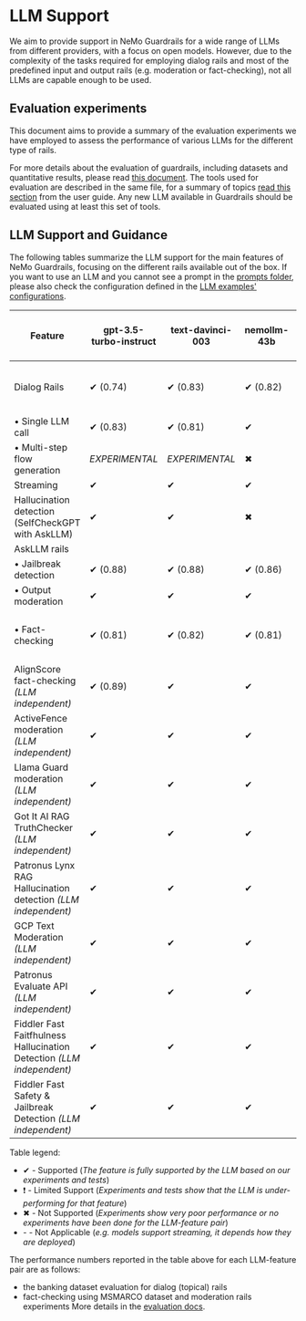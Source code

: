 # LLM Support

We aim to provide support in NeMo Guardrails for a wide range of LLMs from different providers,
with a focus on open models.
However, due to the complexity of the tasks required for employing dialog rails and most of the predefined
input and output rails (e.g. moderation or  fact-checking), not all LLMs are capable enough to be used.

## Evaluation experiments

This document aims to provide a summary of the evaluation experiments we have employed to assess
the performance of various LLMs for the different type of rails.

For more details about the evaluation of guardrails, including datasets and quantitative results,
please read [this document](../evaluation/README.md).
The tools used for evaluation are described in the same file, for a summary of topics [read this section](../README.md#evaluation-tools) from the user guide.
Any new LLM available in Guardrails should be evaluated using at least this set of tools.

## LLM Support and Guidance

The following tables summarize the LLM support for the main features of NeMo Guardrails, focusing on the different rails available out of the box.
If you want to use an LLM and you cannot see a prompt in the [prompts folder](https://github.com/NVIDIA/NeMo-Guardrails/tree/develop/nemoguardrails/llm/prompts), please also check the configuration defined in the [LLM examples' configurations](https://github.com/NVIDIA/NeMo-Guardrails/tree/develop/examples/configs/llm/README.md).

| Feature                                            | gpt-3.5-turbo-instruct    | text-davinci-003          | nemollm-43b               | llama-2-13b-chat          | falcon-7b-instruct        | gpt-3.5-turbo             | gpt-4              | gpt4all-13b-snoozy   | vicuna-7b-v1.3       | mpt-7b-instruct      | dolly-v2-3b          | HF Pipeline model                  |
|----------------------------------------------------|---------------------------|---------------------------|---------------------------|---------------------------|---------------------------|---------------------------|--------------------|----------------------|----------------------|----------------------|----------------------|------------------------------------|
| Dialog Rails                                       | ✔ (0.74)                  | ✔ (0.83)                  | ✔ (0.82)                  | ✔ (0.77)                  | ✔ (0.76)                  | ❗ (0.45)                  | ❗                  | ❗ (0.54)             | ❗ (0.54)             | ❗ (0.50)             | ❗ (0.40)             | ❗ _(DEPENDS ON MODEL)_             |
| • Single LLM call                                  | ✔ (0.83)                  | ✔ (0.81)                  | ✔                         | ✖                         | ✖                         | ✖                         | ✖                  | ✖                    | ✖                    | ✖                    | ✖                    | ✖                                 |
| • Multi-step flow generation                       | _EXPERIMENTAL_            | _EXPERIMENTAL_            | ✖                         | ✖                         | ✖                         | ✖                         | ✖                  | ✖                    | ✖                    | ✖                    | ✖                    | ✖                                 |
| Streaming                                          | ✔                         | ✔                         | ✔                         | -                         | -                         | ✔                         | ✔                  | -                    | -                    | -                    | -                    | ✔                                 |
| Hallucination detection (SelfCheckGPT with AskLLM) | ✔                         | ✔                         | ✖                         | ✖                         | ✖                         | ✖                         | ✖                  | ✖                    | ✖                    | ✖                    | ✖                    | ✖                                 |
| AskLLM rails                                       |                           |                           |                           |                           |                           |                           |                    |                      |                      |                      |                      |                                    |
| • Jailbreak detection                              | ✔ (0.88)                  | ✔ (0.88)                  | ✔ (0.86)                  | ✖                         | ✖                         | ✔ (0.85)                  | ✖                  | ✖                    | ✖                    | ✖                    | ✖                    | ✖                                 |
| • Output moderation                                | ✔                         | ✔                         | ✔                         | ✖                         | ✖                         | ✔ (0.85)                  | ✖                  | ✖                    | ✖                    | ✖                    | ✖                    | ✖                                 |
| • Fact-checking                                    | ✔ (0.81)                  | ✔ (0.82)                  | ✔ (0.81)                  | ✔ (0.80)                  | ✖                         | ✔ (0.83)                  | ✖                  | ✖                    | ✖                    | ✖                    | ✖                    | ❗ _(DEPENDS ON MODEL)_             |
| AlignScore fact-checking _(LLM independent)_       | ✔ (0.89)                  | ✔                         | ✔                         | ✔                         | ✔                         | ✔                         | ✔                  | ✔                    | ✔                    | ✔                    | ✔                    | ✔                                 |
| ActiveFence moderation _(LLM independent)_         | ✔                         | ✔                         | ✔                         | ✔                         | ✔                         | ✔                         | ✔                  | ✔                    | ✔                    | ✔                    | ✔                    | ✔                                 |
| Llama Guard moderation _(LLM independent)_         | ✔                         | ✔                         | ✔                         | ✔                         | ✔                         | ✔                         | ✔                  | ✔                    | ✔                    | ✔                    | ✔                    | ✔                                 |
| Got It AI RAG TruthChecker _(LLM independent)_     | ✔                         | ✔                         | ✔                         | ✔                         | ✔                         | ✔                         | ✔                  | ✔                    | ✔                    | ✔                    | ✔                    | ✔                                 |
| Patronus Lynx RAG Hallucination detection _(LLM independent)_ | ✔                         | ✔                         | ✔                         | ✔                         | ✔                         | ✔                         | ✔                  | ✔                    | ✔                    | ✔                    | ✔                    | ✔                                 |
| GCP Text Moderation _(LLM independent)_            | ✔                         | ✔                         | ✔                         | ✔                         | ✔                         | ✔                         | ✔                  | ✔                    | ✔                    | ✔                    | ✔                    | ✔                                 |
| Patronus Evaluate API _(LLM independent)_          | ✔                         | ✔                         | ✔                         | ✔                         | ✔                         | ✔                         | ✔                  | ✔                    | ✔                    | ✔                    | ✔                    | ✔                                 |
| Fiddler Fast Faitfhulness Hallucination Detection _(LLM independent)_          | ✔                         | ✔                         | ✔                         | ✔                         | ✔                         | ✔                         | ✔                  | ✔                    | ✔                    | ✔                    | ✔                    | ✔
| Fiddler Fast Safety & Jailbreak Detection _(LLM independent)_          | ✔                         | ✔                         | ✔                         | ✔                         | ✔                         | ✔                         | ✔                  | ✔                    | ✔                    | ✔                    | ✔                    | ✔                     |

Table legend:

- ✔ - Supported (_The feature is fully supported by the LLM based on our experiments and tests_)
- ❗ - Limited Support (_Experiments and tests show that the LLM is under-performing for that feature_)
- ✖ - Not Supported (_Experiments show very poor performance or no experiments have been done for the LLM-feature pair_)
- \- - Not Applicable (_e.g. models support streaming, it depends how they are deployed_)

The performance numbers reported in the table above for each LLM-feature pair are as follows:

- the banking dataset evaluation for dialog (topical) rails
- fact-checking using MSMARCO dataset and moderation rails experiments
More details in the [evaluation docs](https://github.com/NVIDIA/NeMo-Guardrails/tree/develop/nemoguardrails/evaluate/README.md).
